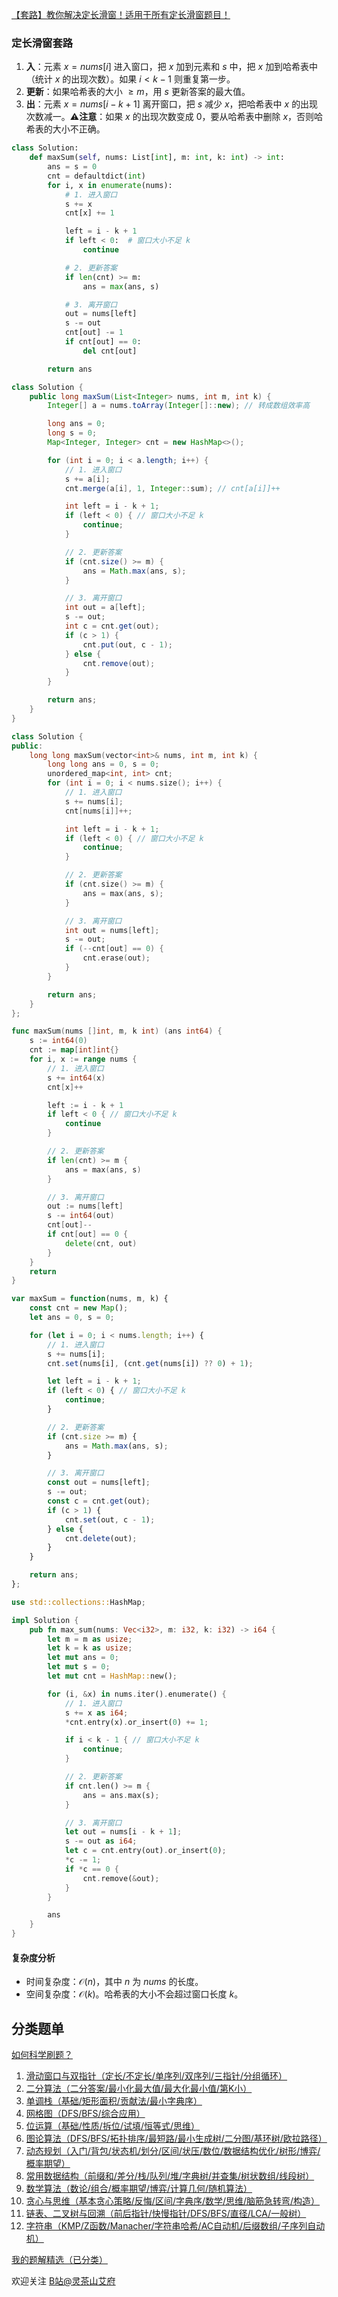 [【套路】教你解决定长滑窗！适用于所有定长滑窗题目！](https://leetcode.cn/problems/maximum-number-of-vowels-in-a-substring-of-given-length/solutions/2809359/tao-lu-jiao-ni-jie-jue-ding-chang-hua-ch-fzfo/)

### 定长滑窗套路

1. **入**：元素 $x=\textit{nums}[i]$ 进入窗口，把 $x$ 加到元素和 $s$ 中，把 $x$ 加到哈希表中（统计 $x$ 的出现次数）。如果 $i<k-1$ 则重复第一步。
2. **更新**：如果哈希表的大小 $\ge m$，用 $s$ 更新答案的最大值。
3. **出**：元素 $x=\textit{nums}[i-k+1]$ 离开窗口，把 $s$ 减少 $x$，把哈希表中 $x$ 的出现次数减一。⚠**注意**：如果 $x$ 的出现次数变成 $0$，要从哈希表中删除 $x$，否则哈希表的大小不正确。

```py [sol-Python3]
class Solution:
    def maxSum(self, nums: List[int], m: int, k: int) -> int:
        ans = s = 0
        cnt = defaultdict(int)
        for i, x in enumerate(nums):
            # 1. 进入窗口
            s += x
            cnt[x] += 1

            left = i - k + 1
            if left < 0:  # 窗口大小不足 k
                continue

            # 2. 更新答案
            if len(cnt) >= m:
                ans = max(ans, s)

            # 3. 离开窗口
            out = nums[left]
            s -= out
            cnt[out] -= 1
            if cnt[out] == 0:
                del cnt[out]

        return ans
```

```java [sol-Java]
class Solution {
    public long maxSum(List<Integer> nums, int m, int k) {
        Integer[] a = nums.toArray(Integer[]::new); // 转成数组效率高

        long ans = 0;
        long s = 0;
        Map<Integer, Integer> cnt = new HashMap<>();

        for (int i = 0; i < a.length; i++) {
            // 1. 进入窗口
            s += a[i];
            cnt.merge(a[i], 1, Integer::sum); // cnt[a[i]]++

            int left = i - k + 1;
            if (left < 0) { // 窗口大小不足 k
                continue;
            }

            // 2. 更新答案
            if (cnt.size() >= m) {
                ans = Math.max(ans, s);
            }

            // 3. 离开窗口
            int out = a[left];
            s -= out;
            int c = cnt.get(out);
            if (c > 1) {
                cnt.put(out, c - 1);
            } else {
                cnt.remove(out);
            }
        }

        return ans;
    }
}
```

```cpp [sol-C++]
class Solution {
public:
    long long maxSum(vector<int>& nums, int m, int k) {
        long long ans = 0, s = 0;
        unordered_map<int, int> cnt;
        for (int i = 0; i < nums.size(); i++) {
            // 1. 进入窗口
            s += nums[i];
            cnt[nums[i]]++;

            int left = i - k + 1;
            if (left < 0) { // 窗口大小不足 k
                continue;
            }

            // 2. 更新答案
            if (cnt.size() >= m) {
                ans = max(ans, s);
            }

            // 3. 离开窗口
            int out = nums[left];
            s -= out;
            if (--cnt[out] == 0) {
                cnt.erase(out);
            }
        }

        return ans;
    }
};
```

```go [sol-Go]
func maxSum(nums []int, m, k int) (ans int64) {
    s := int64(0)
    cnt := map[int]int{}
    for i, x := range nums {
        // 1. 进入窗口
        s += int64(x)
        cnt[x]++

        left := i - k + 1
        if left < 0 { // 窗口大小不足 k
            continue
        }

        // 2. 更新答案
        if len(cnt) >= m {
            ans = max(ans, s)
        }

        // 3. 离开窗口
        out := nums[left]
        s -= int64(out)
        cnt[out]--
        if cnt[out] == 0 {
            delete(cnt, out)
        }
    }
    return
}
```

```js [sol-JavaScript]
var maxSum = function(nums, m, k) {
    const cnt = new Map();
    let ans = 0, s = 0;

    for (let i = 0; i < nums.length; i++) {
        // 1. 进入窗口
        s += nums[i];
        cnt.set(nums[i], (cnt.get(nums[i]) ?? 0) + 1);

        let left = i - k + 1;
        if (left < 0) { // 窗口大小不足 k
            continue;
        }

        // 2. 更新答案
        if (cnt.size >= m) {
            ans = Math.max(ans, s);
        }

        // 3. 离开窗口
        const out = nums[left];
        s -= out;
        const c = cnt.get(out);
        if (c > 1) {
            cnt.set(out, c - 1);            
        } else {
            cnt.delete(out);        
        }
    }

    return ans;
};
```

```rust [sol-Rust]
use std::collections::HashMap;

impl Solution {
    pub fn max_sum(nums: Vec<i32>, m: i32, k: i32) -> i64 {
        let m = m as usize;
        let k = k as usize;
        let mut ans = 0;
        let mut s = 0;
        let mut cnt = HashMap::new();

        for (i, &x) in nums.iter().enumerate() {
            // 1. 进入窗口
            s += x as i64;
            *cnt.entry(x).or_insert(0) += 1;

            if i < k - 1 { // 窗口大小不足 k
                continue;
            }

            // 2. 更新答案
            if cnt.len() >= m {
                ans = ans.max(s);
            }

            // 3. 离开窗口
            let out = nums[i - k + 1];
            s -= out as i64;
            let c = cnt.entry(out).or_insert(0);
            *c -= 1;
            if *c == 0 {
                cnt.remove(&out);
            }
        }

        ans
    }
}
```

#### 复杂度分析

- 时间复杂度：$\mathcal{O}(n)$，其中 $n$ 为 $\textit{nums}$ 的长度。
- 空间复杂度：$\mathcal{O}(k)$。哈希表的大小不会超过窗口长度 $k$。

## 分类题单

[如何科学刷题？](https://leetcode.cn/circle/discuss/RvFUtj/)

1. [滑动窗口与双指针（定长/不定长/单序列/双序列/三指针/分组循环）](https://leetcode.cn/circle/discuss/0viNMK/)
2. [二分算法（二分答案/最小化最大值/最大化最小值/第K小）](https://leetcode.cn/circle/discuss/SqopEo/)
3. [单调栈（基础/矩形面积/贡献法/最小字典序）](https://leetcode.cn/circle/discuss/9oZFK9/)
4. [网格图（DFS/BFS/综合应用）](https://leetcode.cn/circle/discuss/YiXPXW/)
5. [位运算（基础/性质/拆位/试填/恒等式/思维）](https://leetcode.cn/circle/discuss/dHn9Vk/)
6. [图论算法（DFS/BFS/拓扑排序/最短路/最小生成树/二分图/基环树/欧拉路径）](https://leetcode.cn/circle/discuss/01LUak/)
7. [动态规划（入门/背包/状态机/划分/区间/状压/数位/数据结构优化/树形/博弈/概率期望）](https://leetcode.cn/circle/discuss/tXLS3i/)
8. [常用数据结构（前缀和/差分/栈/队列/堆/字典树/并查集/树状数组/线段树）](https://leetcode.cn/circle/discuss/mOr1u6/)
9. [数学算法（数论/组合/概率期望/博弈/计算几何/随机算法）](https://leetcode.cn/circle/discuss/IYT3ss/)
10. [贪心与思维（基本贪心策略/反悔/区间/字典序/数学/思维/脑筋急转弯/构造）](https://leetcode.cn/circle/discuss/g6KTKL/)
11. [链表、二叉树与回溯（前后指针/快慢指针/DFS/BFS/直径/LCA/一般树）](https://leetcode.cn/circle/discuss/K0n2gO/)
12. [字符串（KMP/Z函数/Manacher/字符串哈希/AC自动机/后缀数组/子序列自动机）](https://leetcode.cn/circle/discuss/SJFwQI/)

[我的题解精选（已分类）](https://github.com/EndlessCheng/codeforces-go/blob/master/leetcode/SOLUTIONS.md)

欢迎关注 [B站@灵茶山艾府](https://space.bilibili.com/206214)
